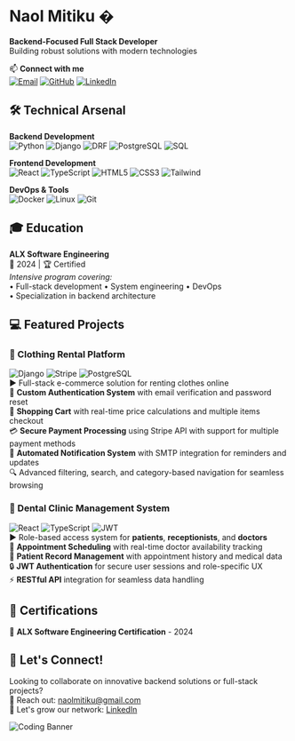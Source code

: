# Naol Mitiku �  
**Backend-Focused Full Stack Developer**  
Building robust solutions with modern technologies  

📫 **Connect with me**  
[![Email](https://img.shields.io/badge/-naolmitiku@gmail.com-D14836?style=flat&logo=gmail&logoColor=white)](mailto:naolmitiku@gmail.com)
[![GitHub](https://img.shields.io/badge/-@Naola1-181717?style=flat&logo=github)](https://github.com/Naola1)
[![LinkedIn](https://img.shields.io/badge/-Naol_Mitiku-0077B5?style=flat&logo=linkedin)](https://www.linkedin.com/in/naol-mitiku-0a48a423b/)

## 🛠️ Technical Arsenal  
**Backend Development**  
![Python](https://img.shields.io/badge/-Python-3776AB?logo=python&logoColor=white) ![Django](https://img.shields.io/badge/-Django-092E20?logo=django) ![DRF](https://img.shields.io/badge/-Django_REST-FF1709?logo=django&logoColor=white) ![PostgreSQL](https://img.shields.io/badge/-PostgreSQL-4169E1?logo=postgresql) ![SQL](https://img.shields.io/badge/-SQL-4479A1?logo=postgresql&logoColor=white)

**Frontend Development**  
![React](https://img.shields.io/badge/-React-61DAFB?logo=react&logoColor=black) ![TypeScript](https://img.shields.io/badge/-TypeScript-3178C6?logo=typescript) ![HTML5](https://img.shields.io/badge/-HTML5-E34F26?logo=html5&logoColor=white) ![CSS3](https://img.shields.io/badge/-CSS3-1572B6?logo=css3) ![Tailwind](https://img.shields.io/badge/-Tailwind-06B6D4?logo=tailwind-css)

**DevOps & Tools**  
![Docker](https://img.shields.io/badge/-Docker-2496ED?logo=docker) ![Linux](https://img.shields.io/badge/-Linux-FCC624?logo=linux) ![Git](https://img.shields.io/badge/-Git-F05032?logo=git)

## 🎓 Education  
**ALX Software Engineering**  
📆 2024 | 🏆 Certified  
_Intensive program covering:_  
• Full-stack development • System engineering • DevOps  
• Specialization in backend architecture

## 💻 Featured Projects  

### 🛒 Clothing Rental Platform  
![Django](https://img.shields.io/badge/-Django-092E20) ![Stripe](https://img.shields.io/badge/-Stripe-008CDD) ![PostgreSQL](https://img.shields.io/badge/-PostgreSQL-4169E1)  
▶️ Full-stack e-commerce solution for renting clothes online  
🔐 **Custom Authentication System** with email verification and password reset  
🛒 **Shopping Cart** with real-time price calculations and multiple items checkout  
💳 **Secure Payment Processing** using Stripe API with support for multiple payment methods  
📧 **Automated Notification System** with SMTP integration for reminders and updates  
🔍 Advanced filtering, search, and category-based navigation for seamless browsing  

### 🏥 Dental Clinic Management System  
![React](https://img.shields.io/badge/-React-61DAFB) ![TypeScript](https://img.shields.io/badge/-TypeScript-3178C6) ![JWT](https://img.shields.io/badge/-JWT-000000)  
▶️ Role-based access system for **patients**, **receptionists**, and **doctors**  
📅 **Appointment Scheduling** with real-time doctor availability tracking  
📝 **Patient Record Management** with appointment history and medical data  
🔒 **JWT Authentication** for secure user sessions and role-specific UX  
⚡ **RESTful API** integration for seamless data handling  

## 📜 Certifications  
🏅 **ALX Software Engineering Certification** - 2024  

## 🚀 Let's Connect!  
Looking to collaborate on innovative backend solutions or full-stack projects?  
📧 Reach out: [naolmitiku@gmail.com](mailto:naolmitiku@gmail.com)  
💼 Let's grow our network: [LinkedIn](https://www.linkedin.com/in/naol-mitiku-0a48a423b/)

![Coding Banner](https://readme-typing-svg.demolab.com/?font=Fira+Code&pause=1000&color=54A2FF&width=435&lines=Turning+ideas+into+functional+code;Backend+architect+with+a+full-stack+vision;Always+learning+%26+building)
